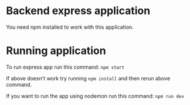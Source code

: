 # Backend express application 
You need npm installed to work with this application. 
# Running application
To run express app run this command: ```npm start```

If above doesn't work try running ```npm install``` and then rerun above command.

If you want to run the app using nodemon run this command: ```npm run dev```
